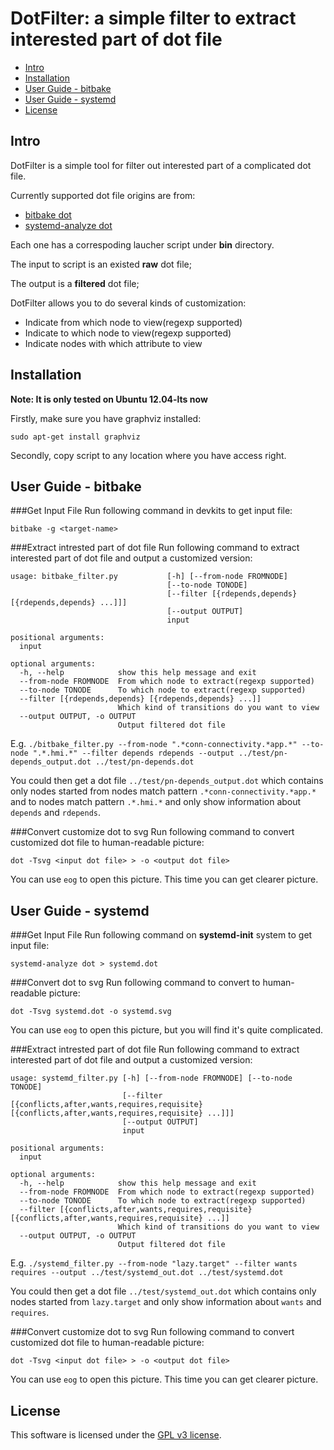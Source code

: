 DotFilter: a simple filter to extract interested part of dot file
================================================================

- [Intro](#intro)
- [Installation](#installation)
- [User Guide - bitbake](#user-guide---bitbake)
- [User Guide - systemd](#user-guide---systemd)
- [License](#license)



Intro
-----
DotFilter is a simple tool for filter out interested part of a complicated dot file. 

Currently supported dot file origins are from:

* [bitbake dot][]
* [systemd-analyze dot][]

Each one has a correspoding laucher script under **bin** directory.

The input to script is an existed **raw** dot file;

The output is a **filtered** dot file;

DotFilter allows you to do several kinds of customization:

- Indicate from which node to view(regexp supported)
- Indicate to which node to view(regexp supported)
- Indicate nodes with which attribute to view

Installation
------------

**Note: It is only tested on Ubuntu 12.04-lts now**

Firstly, make sure you have graphviz installed:

    sudo apt-get install graphviz

Secondly, copy script to any location where you have access right.

User Guide - bitbake
-----------

###Get Input File
Run following command in devkits to get input file:

    bitbake -g <target-name>

###Extract intrested part of dot file
Run following command to extract interested part of dot file and output a customized version:

    usage: bitbake_filter.py           [-h] [--from-node FROMNODE]
                                       [--to-node TONODE]
                                       [--filter [{rdepends,depends} [{rdepends,depends} ...]]]
                                       [--output OUTPUT]
                                       input

    positional arguments:
      input

    optional arguments:
      -h, --help            show this help message and exit
      --from-node FROMNODE  From which node to extract(regexp supported)
      --to-node TONODE      To which node to extract(regexp supported)
      --filter [{rdepends,depends} [{rdepends,depends} ...]]
                            Which kind of transitions do you want to view
      --output OUTPUT, -o OUTPUT
                            Output filtered dot file

E.g. `./bitbake_filter.py --from-node ".*conn-connectivity.*app.*" --to-node ".*.hmi.*" --filter depends rdepends --output ../test/pn-depends_output.dot ../test/pn-depends.dot`

You could then get a dot file `../test/pn-depends_output.dot` which contains only nodes started from nodes match pattern `.*conn-connectivity.*app.*` and to nodes match pattern `.*.hmi.*` and only show information about `depends` and `rdepends`.

###Convert customize dot to svg
Run following command to convert customized dot file to human-readable picture:

    dot -Tsvg <input dot file> > -o <output dot file>

You can use `eog` to open this picture. This time you can get clearer picture.

User Guide - systemd
-----------

###Get Input File
Run following command on **systemd-init** system to get input file:

    systemd-analyze dot > systemd.dot

###Convert dot to svg
Run following command to convert to human-readable picture:

    dot -Tsvg systemd.dot -o systemd.svg 

You can use `eog` to open this picture, but you will find it's quite complicated.

###Extract intrested part of dot file
Run following command to extract interested part of dot file and output a customized version:

    usage: systemd_filter.py [-h] [--from-node FROMNODE] [--to-node TONODE]
                             [--filter [{conflicts,after,wants,requires,requisite} [{conflicts,after,wants,requires,requisite} ...]]]
                             [--output OUTPUT]
                             input

    positional arguments:
      input

    optional arguments:
      -h, --help            show this help message and exit
      --from-node FROMNODE  From which node to extract(regexp supported)
      --to-node TONODE      To which node to extract(regexp supported)
      --filter [{conflicts,after,wants,requires,requisite} [{conflicts,after,wants,requires,requisite} ...]]
                            Which kind of transitions do you want to view
      --output OUTPUT, -o OUTPUT
                            Output filtered dot file

E.g. `./systemd_filter.py --from-node "lazy.target" --filter wants requires --output ../test/systemd_out.dot ../test/systemd.dot`

You could then get a dot file `../test/systemd_out.dot` which contains only nodes started from `lazy.target` and only show information about `wants` and `requires`.

###Convert customize dot to svg
Run following command to convert customized dot file to human-readable picture:

    dot -Tsvg <input dot file> > -o <output dot file>

You can use `eog` to open this picture. This time you can get clearer picture.

License
-------

This software is licensed under the [GPL v3 license][gpl].


[bitbake dot]: http://www.yoctoproject.org/docs/2.0.1/ref-manual/ref-manual.html#usingpoky-debugging-dependencies
[systemd-analyze dot]: http://www.freedesktop.org/software/systemd/man/systemd-analyze.html
[gpl]: http://www.gnu.org/copyleft/gpl.html
